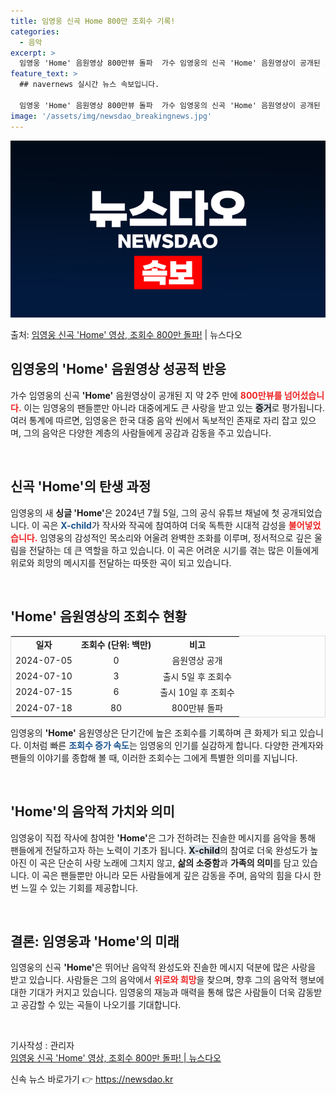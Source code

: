 ```yaml
---
title: 임영웅 신곡 Home 800만 조회수 기록!
categories:
  - 음악
excerpt: >
  임영웅 'Home' 음원영상 800만뷰 돌파  가수 임영웅의 신곡 'Home' 음원영상이 공개된 지 약 2주…
feature_text: >
  ## navernews 실시간 뉴스 속보입니다.

  임영웅 'Home' 음원영상 800만뷰 돌파  가수 임영웅의 신곡 'Home' 음원영상이 공개된 지 약 2주…
image: '/assets/img/newsdao_breakingnews.jpg'
---
```


![뉴스다오 속보](/assets/img/newsdao_breakingnews.jpg)

<p>출처: <a href="https://newsdao.kr/4930" rel="dofollow">임영웅 신곡 'Home' 영상, 조회수 800만 돌파!</a> | 뉴스다오</p>

<h2 data-ke-size="size26">임영웅의 'Home' 음원영상 성공적 반응</h2>

<p data-ke-size="size16">가수 임영웅의 신곡 <b>'Home'</b> 음원영상이 공개된 지 약 2주 만에 <b><span style="color: #ee2323;">800만뷰를 넘어섰습니다.</span></b> 이는 임영웅의 팬들뿐만 아니라 대중에게도 큰 사랑을 받고 있는 <b><span style="background-color: #21538527;">증거</span></b>로 평가됩니다. 여러 통계에 따르면, 임영웅은 한국 대중 음악 씬에서 독보적인 존재로 자리 잡고 있으며, 그의 음악은 다양한 계층의 사람들에게 공감과 감동을 주고 있습니다.</p>

<p data-ke-size="size16">&nbsp;</p>

<h2 data-ke-size="size26">신곡 'Home'의 탄생 과정</h2>

<p data-ke-size="size16">임영웅의 새 <b>싱글 'Home'</b>은 2024년 7월 5일, 그의 공식 유튜브 채널에 첫 공개되었습니다. 이 곡은 <b><span style="color: #1a5490;">X-child</span></b>가 작사와 작곡에 참여하여 더욱 독특한 시대적 감성을 <b><span style="color: #ee2323;">불어넣었습니다.</span></b> 임영웅의 감성적인 목소리와 어울려 완벽한 조화를 이루며, 정서적으로 깊은 울림을 전달하는 데 큰 역할을 하고 있습니다. 이 곡은 어려운 시기를 겪는 많은 이들에게 위로와 희망의 메시지를 전달하는 따뜻한 곡이 되고 있습니다.</p>

<p data-ke-size="size16">&nbsp;</p>

<h2 data-ke-size="size26">'Home' 음원영상의 조회수 현황</h2>

<table style="width:100%; border: 1px solid #ddd;">
<tbody>
<tr>
<td style="text-align: center; height: 17px;"><b>일자</b></td>
<td style="text-align: center; height: 17px;"><b>조회수 (단위: 백만)</b></td>
<td style="text-align: center; height: 17px;"><b>비고</b></td>
</tr>
<tr>
<td style="text-align: center; height: 17px;">2024-07-05</td>
<td style="text-align: center; height: 17px;">0</td>
<td style="text-align: center; height: 17px;">음원영상 공개</td>
</tr>
<tr>
<td style="text-align: center; height: 17px;">2024-07-10</td>
<td style="text-align: center; height: 17px;">3</td>
<td style="text-align: center; height: 17px;">출시 5일 후 조회수</td>
</tr>
<tr>
<td style="text-align: center; height: 17px;">2024-07-15</td>
<td style="text-align: center; height: 17px;">6</td>
<td style="text-align: center; height: 17px;">출시 10일 후 조회수</td>
</tr>
<tr>
<td style="text-align: center; height: 17px;">2024-07-18</td>
<td style="text-align: center; height: 17px;">80</td>
<td style="text-align: center; height: 17px;">800만뷰 돌파</td>
</tr>
</tbody>
</table>

<p data-ke-size="size16">임영웅의 <b>'Home'</b> 음원영상은 단기간에 높은 조회수를 기록하며 큰 화제가 되고 있습니다. 이처럼 빠른 <b><span style="color: #1a5490;">조회수 증가 속도</span></b>는 임영웅의 인기를 실감하게 합니다. 다양한 관계자와 팬들의 이야기를 종합해 볼 때, 이러한 조회수는 그에게 특별한 의미를 지닙니다.</p>

<p data-ke-size="size16">&nbsp;</p>

<h2 data-ke-size="size26">'Home'의 음악적 가치와 의미</h2>

<p data-ke-size="size16">임영웅이 직접 작사에 참여한 <b>'Home'</b>은 그가 전하려는 진솔한 메시지를 음악을 통해 팬들에게 전달하고자 하는 노력이 기초가 됩니다. <b><span style="background-color: #21538527;">X-child</span></b>의 참여로 더욱 완성도가 높아진 이 곡은 단순히 사랑 노래에 그치지 않고, <b>삶의 소중함</b>과 <b>가족의 의미</b>를 담고 있습니다. 이 곡은 팬들뿐만 아니라 모든 사람들에게 깊은 감동을 주며, 음악의 힘을 다시 한번 느낄 수 있는 기회를 제공합니다.</p>

<p data-ke-size="size16">&nbsp;</p>

<h2 data-ke-size="size26">결론: 임영웅과 'Home'의 미래</h2>

<p data-ke-size="size16">임영웅의 신곡 <b>'Home'</b>은 뛰어난 음악적 완성도와 진솔한 메시지 덕분에 많은 사랑을 받고 있습니다. 사람들은 그의 음악에서 <b><span style="color: #ee2323;">위로와 희망</span></b>을 찾으며, 향후 그의 음악적 행보에 대한 기대가 커지고 있습니다. 임영웅의 재능과 매력을 통해 많은 사람들이 더욱 감동받고 공감할 수 있는 곡들이 나오기를 기대합니다.</p>

<p data-ke-size="size16">&nbsp;</p>

<p data-ke-size="size16">기사작성 : 관리자<br><a href="https://newsdao.kr/4930">임영웅 신곡 'Home' 영상, 조회수 800만 돌파! | 뉴스다오</a></p> 

신속 뉴스 바로가기 👉 <a href="https://newsdao.kr" rel="dofollow">https://newsdao.kr</a>


